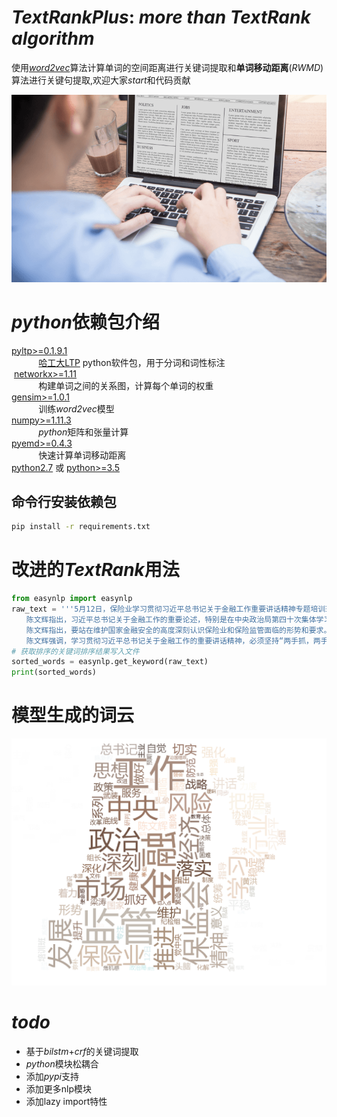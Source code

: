 # _TextRankPlus_: _more than TextRank algorithm_

使用[*word2vec*](https://towardsdatascience.com/introduction-to-word-embedding-and-word2vec-652d0c2060fa)算法计算单词的空间距离进行关键词提取和**单词移动距离**(*RWMD*)算法进行关键句提取,欢迎大家*start*和代码贡献

![NLP](data/text_rank_coin.png)

# *python*依赖包介绍
[pyltp>=0.1.9.1](https://github.com/HIT-SCIR/ltp)      
&#160;&#160;&#160;&#160;&#160;&#160;&#160;&#160;&#160;&#160;&#160;[哈工大LTP](https://github.com/HIT-SCIR/pyltp) python软件包，用于分词和词性标注  
&#160;[networkx>=1.11](http://networkx.github.io/)  
&#160;&#160;&#160;&#160;&#160;&#160;&#160;&#160;&#160;&#160;&#160;构建单词之间的关系图，计算每个单词的权重  
[gensim>=1.0.1](https://radimrehurek.com/gensim/)   
&#160;&#160;&#160;&#160;&#160;&#160;&#160;&#160;&#160;&#160;&#160;训练*word2vec*模型  
[numpy>=1.11.3](https://www.numpy.org/)   
&#160;&#160;&#160;&#160;&#160;&#160;&#160;&#160;&#160;&#160;&#160;*python*矩阵和张量计算  
[pyemd>=0.4.3](https://github.com/wmayner/pyemd)    
&#160;&#160;&#160;&#160;&#160;&#160;&#160;&#160;&#160;&#160;&#160;快速计算单词移动距离  
[python2.7](https://www.python.org/) 或 [python>=3.5](https://www.python.org/)  

## 命令行安装依赖包
```bash
pip install -r requirements.txt
```

# 改进的*TextRank*用法
```python
from easynlp import easynlp
raw_text = '''5月12日，保险业学习贯彻习近平总书记关于金融工作重要讲话精神专题培训班在京举行。中国保监会副主席陈文辉就深入贯彻习近平总书记关于金融工作的系列重要讲话精神，进一步强化保险监管，防范保险市场风险，促进行业健康发展，维护国家金融安全做报告。中央纪委驻保监会纪检组组长陈新权，保监会副主席黄洪、梁涛出席。
　　陈文辉指出，习近平总书记关于金融工作的重要论述，特别是在中央政治局第四十次集体学习上的重要讲话，高屋建瓴、思想深刻、内容全面，是以习近平同志为核心的党中央治国理政新理念新思想新战略的重要组成部分，具有重大现实意义和深远历史意义，是全面做好金融工作、切实维护国家金融安全的根本指针和重要遵循。保险业要以高度的政治自觉，深入学习、深化认识、全面领会，将思想和行动高度统一到习近平总书记重要讲话精神上来，站在坚持总体国家安全观的政治高度，深刻认识维护金融安全的极端重要性，全面提升新形势下金融工作的能力。
　　陈文辉指出，要站在维护国家金融安全的高度深刻认识保险业和保险监管面临的形势和要求。要深刻理解中央对金融工作的要求，提高保险工作的政治站位，置身于服务中央治国理政的大逻辑下把握保险工作，站在维护国家安全和金融安全的高度把握保险工作，找准促进经济平稳健康发展的切入点把握保险工作。要围绕加强和巩固党的执政地位、协调推进“四个全面”战略布局、落实中央重大决策部署来统筹推进各项改革，坚持专注保险主业，回归金融服务经济的发展本源，着力发展党和人民需要的金融保险事业，为实体经济发展创造良好金融环境。要深刻把握保险行业面临的困难和挑战，增强做好保险工作的危机感和紧迫感，强化问题导向，加强改进金融监管和风险防控工作，增强风险防范意识，未雨绸缪，坚决治理市场乱象，切实守住风险底线，有效化解和平稳处置一批风险点。要深刻认识保险监管工作存在的不足，增强做好保险监管工作的责任感和使命感，不断加强监管制度建设，及时弥补监管短板，着力提升监管水平，强化监管工作力度，深入推进反腐倡廉工作，重构行业风清气正的政治生态。
　　陈文辉强调，学习贯彻习近平总书记关于金融工作的重要讲话精神，必须坚持“两手抓，两手硬”。在政治上，就是要继续深化“两学一做”学习教育，自觉用习近平总书记治国理政思想和关于金融工作重要讲话精神武装头脑、指导实践。在业务上，就是要按照习近平总书记关于做好金融工作的要求，围绕“金融活，经济活；金融稳，经济稳”总体方针，抓好近期保监会“1+4”系列文件的落实。下一步，保险监管系统要切实坚持“保险业姓保、保监会姓监”，全力抓好系列文件的落实，坚决守住不发生系统性风险底线，整治保险市场乱象，补齐监管和行业短板，更好地支持实体经济，筑牢保险业稳定健康发展的根基。同时，要着眼全局，加强监管统筹和协调，把握监管力度和节奏，细化落实措施，充分评估监管政策效果，加强对市场形势的研判和应对，同步做好政策解读，稳定市场预期，稳妥推进相关工作。'''
# 获取排序的关键词排序结果写入文件
sorted_words = easynlp.get_keyword(raw_text)
print(sorted_words)
```

# 模型生成的词云
![词云](data/tr.png)

# _todo_
- 基于*bilstm*+*crf*的关键词提取  
- *python*模块松耦合
- 添加*pypi*支持
- 添加更多nlp模块
- 添加lazy import特性